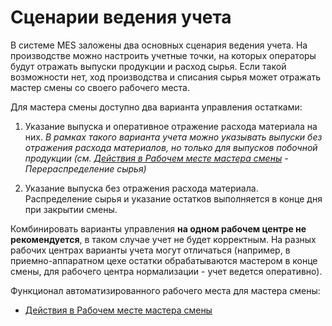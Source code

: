# Сценарии ведения учета

В системе MES заложены два основных сценария ведения учета. На производстве можно настроить учетные точки, на которых операторы будут отражать выпуски продукции и расход сырья. Если такой возможности нет, ход производства и списания сырья может отражать мастер смены со своего рабочего места.

Для мастера смены доступно два варианта управления остатками:

1. Указание выпуска и оперативное отражение расхода материала на них.
   _В рамках такого варианта учета можно указывать выпуски без отражения расхода материалов, но только для выпусков побочной продукции (см. [Действия в Рабочем месте мастера смены](WorkPlaceOfShiftWizard/WorkPlaceOfShiftWizard.md) - Перераспределение сырья)_

2. Указание выпуска без отражения расхода материала. Распределение сырья и указание остатков выполняется в конце дня при закрытии смены.

Комбинировать варианты управления **на одном рабочем центре не рекомендуется**, в таком случае учет не будет корректным. На разных рабочих центрах варианты учета могут отличаться (например, в приемно-аппаратном цехе остатки обрабатываются мастером в конце смены, для рабочего центра нормализации - учет ведется оперативно).

Функционал автоматизированного рабочего места для мастера смены:

- [Действия в Рабочем месте мастера смены](WorkPlaceOfShiftWizard/WorkPlaceOfShiftWizard.md)